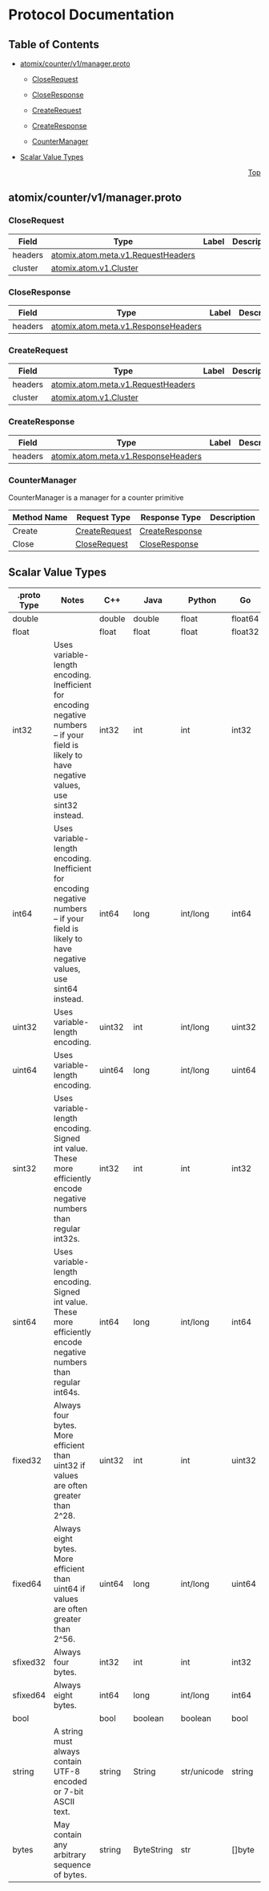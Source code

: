 # Protocol Documentation
<a name="top"></a>

## Table of Contents

- [atomix/counter/v1/manager.proto](#atomix_counter_v1_manager-proto)
    - [CloseRequest](#atomix-counter-v1-CloseRequest)
    - [CloseResponse](#atomix-counter-v1-CloseResponse)
    - [CreateRequest](#atomix-counter-v1-CreateRequest)
    - [CreateResponse](#atomix-counter-v1-CreateResponse)
  
    - [CounterManager](#atomix-counter-v1-CounterManager)
  
- [Scalar Value Types](#scalar-value-types)



<a name="atomix_counter_v1_manager-proto"></a>
<p align="right"><a href="#top">Top</a></p>

## atomix/counter/v1/manager.proto



<a name="atomix-counter-v1-CloseRequest"></a>

### CloseRequest



| Field | Type | Label | Description |
| ----- | ---- | ----- | ----------- |
| headers | [atomix.atom.meta.v1.RequestHeaders](#atomix-atom-meta-v1-RequestHeaders) |  |  |
| cluster | [atomix.atom.v1.Cluster](#atomix-atom-v1-Cluster) |  |  |






<a name="atomix-counter-v1-CloseResponse"></a>

### CloseResponse



| Field | Type | Label | Description |
| ----- | ---- | ----- | ----------- |
| headers | [atomix.atom.meta.v1.ResponseHeaders](#atomix-atom-meta-v1-ResponseHeaders) |  |  |






<a name="atomix-counter-v1-CreateRequest"></a>

### CreateRequest



| Field | Type | Label | Description |
| ----- | ---- | ----- | ----------- |
| headers | [atomix.atom.meta.v1.RequestHeaders](#atomix-atom-meta-v1-RequestHeaders) |  |  |
| cluster | [atomix.atom.v1.Cluster](#atomix-atom-v1-Cluster) |  |  |






<a name="atomix-counter-v1-CreateResponse"></a>

### CreateResponse



| Field | Type | Label | Description |
| ----- | ---- | ----- | ----------- |
| headers | [atomix.atom.meta.v1.ResponseHeaders](#atomix-atom-meta-v1-ResponseHeaders) |  |  |





 

 

 


<a name="atomix-counter-v1-CounterManager"></a>

### CounterManager
CounterManager is a manager for a counter primitive

| Method Name | Request Type | Response Type | Description |
| ----------- | ------------ | ------------- | ------------|
| Create | [CreateRequest](#atomix-counter-v1-CreateRequest) | [CreateResponse](#atomix-counter-v1-CreateResponse) |  |
| Close | [CloseRequest](#atomix-counter-v1-CloseRequest) | [CloseResponse](#atomix-counter-v1-CloseResponse) |  |

 



## Scalar Value Types

| .proto Type | Notes | C++ | Java | Python | Go | C# | PHP | Ruby |
| ----------- | ----- | --- | ---- | ------ | -- | -- | --- | ---- |
| <a name="double" /> double |  | double | double | float | float64 | double | float | Float |
| <a name="float" /> float |  | float | float | float | float32 | float | float | Float |
| <a name="int32" /> int32 | Uses variable-length encoding. Inefficient for encoding negative numbers – if your field is likely to have negative values, use sint32 instead. | int32 | int | int | int32 | int | integer | Bignum or Fixnum (as required) |
| <a name="int64" /> int64 | Uses variable-length encoding. Inefficient for encoding negative numbers – if your field is likely to have negative values, use sint64 instead. | int64 | long | int/long | int64 | long | integer/string | Bignum |
| <a name="uint32" /> uint32 | Uses variable-length encoding. | uint32 | int | int/long | uint32 | uint | integer | Bignum or Fixnum (as required) |
| <a name="uint64" /> uint64 | Uses variable-length encoding. | uint64 | long | int/long | uint64 | ulong | integer/string | Bignum or Fixnum (as required) |
| <a name="sint32" /> sint32 | Uses variable-length encoding. Signed int value. These more efficiently encode negative numbers than regular int32s. | int32 | int | int | int32 | int | integer | Bignum or Fixnum (as required) |
| <a name="sint64" /> sint64 | Uses variable-length encoding. Signed int value. These more efficiently encode negative numbers than regular int64s. | int64 | long | int/long | int64 | long | integer/string | Bignum |
| <a name="fixed32" /> fixed32 | Always four bytes. More efficient than uint32 if values are often greater than 2^28. | uint32 | int | int | uint32 | uint | integer | Bignum or Fixnum (as required) |
| <a name="fixed64" /> fixed64 | Always eight bytes. More efficient than uint64 if values are often greater than 2^56. | uint64 | long | int/long | uint64 | ulong | integer/string | Bignum |
| <a name="sfixed32" /> sfixed32 | Always four bytes. | int32 | int | int | int32 | int | integer | Bignum or Fixnum (as required) |
| <a name="sfixed64" /> sfixed64 | Always eight bytes. | int64 | long | int/long | int64 | long | integer/string | Bignum |
| <a name="bool" /> bool |  | bool | boolean | boolean | bool | bool | boolean | TrueClass/FalseClass |
| <a name="string" /> string | A string must always contain UTF-8 encoded or 7-bit ASCII text. | string | String | str/unicode | string | string | string | String (UTF-8) |
| <a name="bytes" /> bytes | May contain any arbitrary sequence of bytes. | string | ByteString | str | []byte | ByteString | string | String (ASCII-8BIT) |

